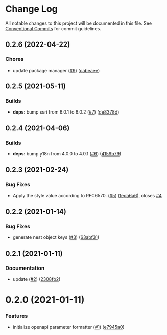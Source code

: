 # Change Log

All notable changes to this project will be documented in this file.
See [Conventional Commits](https://conventionalcommits.org) for commit guidelines.

<a name="0.2.6"></a>

## 0.2.6 (2022-04-22)

### Chores

- update package manager ([#9](https://github.com/Himenon/openapi-parameter-formatter/issues/9)) ([cabeaee](https://github.com/Himenon/openapi-parameter-formatter/commit/cabeaee))

<a name="0.2.5"></a>

## 0.2.5 (2021-05-11)

### Builds

- **deps:** bump ssri from 6.0.1 to 6.0.2 ([#7](https://github.com/Himenon/openapi-parameter-formatter/issues/7)) ([de8378d](https://github.com/Himenon/openapi-parameter-formatter/commit/de8378d))

<a name="0.2.4"></a>

## 0.2.4 (2021-04-06)

### Builds

- **deps:** bump y18n from 4.0.0 to 4.0.1 ([#6](https://github.com/Himenon/openapi-parameter-formatter/issues/6)) ([4159b79](https://github.com/Himenon/openapi-parameter-formatter/commit/4159b79))

<a name="0.2.3"></a>

## 0.2.3 (2021-02-24)

### Bug Fixes

- Apply the style value according to RFC6570. ([#5](https://github.com/Himenon/openapi-parameter-formatter/issues/5)) ([feda6a6](https://github.com/Himenon/openapi-parameter-formatter/commit/feda6a6)), closes [#4](https://github.com/Himenon/openapi-parameter-formatter/issues/4)

<a name="0.2.2"></a>

## 0.2.2 (2021-01-14)

### Bug Fixes

- generate nest object keys ([#3](https://github.com/Himenon/openapi-parameter-formatter/issues/3)) ([63abf31](https://github.com/Himenon/openapi-parameter-formatter/commit/63abf31))

<a name="0.2.1"></a>

## 0.2.1 (2021-01-11)

### Documentation

- update ([#2](https://github.com/Himenon/openapi-parameter-formatter/issues/2)) ([2308fb2](https://github.com/Himenon/openapi-parameter-formatter/commit/2308fb2))

<a name="0.2.0"></a>

# 0.2.0 (2021-01-11)

### Features

- initialize openapi parameter formatter ([#1](https://github.com/Himenon/openapi-parameter-formatter/issues/1)) ([e7945a0](https://github.com/Himenon/openapi-parameter-formatter/commit/e7945a0))
